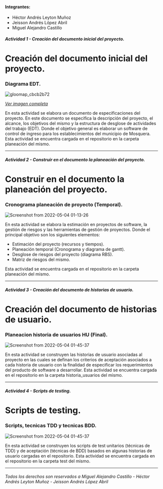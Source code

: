 <!-- Sección general -->
#### Integrantes:

 * Héctor Andrés Leyton Muñoz
 * Jeisson Andrés López Abril
 * Miguel Alejandro Castillo
<!-- Sección general -->


##### Actividad 1 - Creación del documento inicial del proyecto.



<!-- Sección actividad 1 -->
# Creación del documento inicial del proyecto.

### Diagrama EDT.
![gloomap_cbcb2b72](https://user-images.githubusercontent.com/43456634/160538464-70f36531-a2bf-43b8-80fa-9a1ee60164f6.png)

[*Ver imagen completa*](https://laiberocol-my.sharepoint.com/:i:/g/personal/mcasti40_ibero_edu_co/EZA9s4k9vyFHgFB1bCmvXZEBSEzLCsjhJ7kAo2eAbYN0cg?e=fSTTKS)

En esta actividad se elabora un documento de especificaciones del proyecto. En este documento se especifica la descripción del proyecto, el alcance, los objetivos del mismo y la estructura de desglose de actividades del trabajo (EDT). Donde el objetivo general es elaborar un software de control de ingreso para los establecimientos del municipio de Mosquera. Esta actividad se encuentra cargada en el repositorio en la carpeta planeación del mismo.
<!-- Sección actividad 1 -->

---------------------------------------------------------------------------------------------------------------------------------------------------------

##### Actividad 2 - Construir en el documento la planeación del proyecto.



<!-- Sección actividad 2 -->
# Construir en el documento la planeación del proyecto.

### Cronograma planeación de proyecto (Temporal).
![Screenshot from 2022-05-04 01-13-26](https://user-images.githubusercontent.com/43456634/166630972-d080c064-eb7c-4f13-b634-7d9a9b92b596.png)


En esta actividad se elabora la estimación en proyectos de software, la gestión de riesgos y las herramientas de gestión de proyectos. Donde el principal objetivo son los siguientes elementos:
* Estimación del proyecto (recursos y tiempos).
* Planeación temporal (Cronograma y diagrama de gantt).
* Desglose de riesgos del proyecto (diagrama RBS).
* Matriz de riesgos del mismo.

Esta actividad se encuentra cargada en el repositorio en la carpeta planeación del mismo.
<!-- Sección actividad 2 -->

---------------------------------------------------------------------------------------------------------------------------------------------------------

##### Actividad 3 - Creación del documento de historias de usuario.



<!-- Sección actividad 3 -->
# Creación del documento de historias de usuario.

### Planeacion historia de usuarios HU (Final).
![Screenshot from 2022-05-04 01-45-37](https://user-images.githubusercontent.com/43456634/166633947-3a91c7b9-58de-48f3-8707-08d35bc35fa9.png)

En esta actividad se construyen las historias de usuario asociadas al proyecto en las cuales se definan los criterios de aceptación asociados a cada historia de usuario con la finalidad de especificar los requerimientos del producto de software a desarrollar. Esta actividad se encuentra 
cargada en el repositorio en la carpeta historia_usuarios del mismo.
<!-- Sección actividad 3 -->

---------------------------------------------------------------------------------------------------------------------------------------------------------

##### Actividad 4 - Scripts de testing.



<!-- Sección actividad 4 -->
# Scripts de testing.

### Scripts, tecnicas TDD y tecnicas BDD.
![Screenshot from 2022-05-04 01-45-37]()

En esta actividad se construyen los scripts de test unitarios (técnicas de TDD) y de aceptación (técnicas de BDD) basados en algunas historias de usuario cargadas en el repositorio. Esta actividad se encuentra cargada en el repositorio en la carpeta test del mismo.
<!-- Sección actividad 4 -->

---------------------------------------------------------------------------------------------------------------------------------------------------------












<!-- Sección general footer -->
###### *Todos los derechos son reservados a Miguel Alejandro Castillo - Héctor Andrés Leyton Muñoz - Jeisson Andrés López Abril*
<!-- Sección general footer -->
